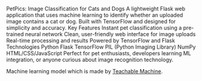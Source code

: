 PetPics: Image Classification for Cats and Dogs
A lightweight Flask web application that uses machine learning to identify whether an uploaded image contains a cat or dog. Built with TensorFlow and designed for simplicity and accuracy.
Key Features
Instant pet classification using a pre-trained neural network
Clean, user-friendly web interface for image uploads
Real-time processing and results
Powered by TensorFlow and Flask
Technologies
Python
Flask
TensorFlow
PIL (Python Imaging Library)
NumPy
HTML/CSS/JavaScript
Perfect for pet enthusiasts, developers learning ML integration, or anyone curious about image recognition technology.

Machine learning model which is made by [Teachable Machine](https://teachablemachine.withgoogle.com/).
